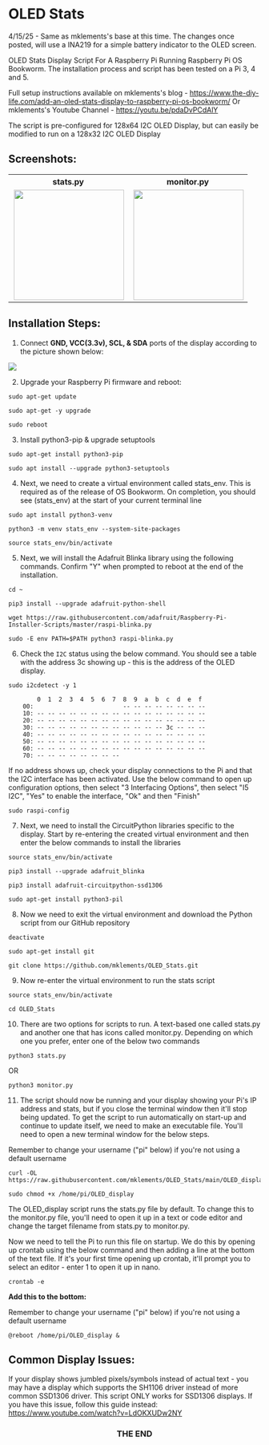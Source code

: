 # OLED Stats

4/15/25 - Same as mklements's base at this time.  The changes once posted, will use a INA219 for a simple battery indicator to the OLED screen.

OLED Stats Display Script For A Raspberry Pi Running Raspberry Pi OS Bookworm. The installation process and script has been tested on a Pi 3, 4 and 5.

Full setup instructions available on mklements's blog - https://www.the-diy-life.com/add-an-oled-stats-display-to-raspberry-pi-os-bookworm/
Or mklements's Youtube Channel - https://youtu.be/pdaDvPCdAlY

The script is pre-configured for 128x64 I2C OLED Display, but can easily be modified to run on a 128x32 I2C OLED Display

## Screenshots:

<table align="center" style="margin: 0px auto;">
  <tr>
    <th>stats.py</th>
    <th>monitor.py</th>
  </tr>
  <tr>
    <td><img align="right" src="https://www.the-diy-life.com/wp-content/uploads/2024/11/OLED-Text-Stats-Display-Stats.jpeg" height="220"></img></td>
    <td><img align="right" src="https://www.the-diy-life.com/wp-content/uploads/2024/11/OLED-Icons-Stats-Display-Monitor.jpeg" height="220"></img></td>
  </tr>
  </table>

## Installation Steps:

1. Connect **GND, VCC(3.3v), SCL, & SDA** ports of the display according to the picture shown below:

<img src="https://www.the-diy-life.com/wp-content/uploads/2024/11/Display-Connected-To-GPIO-Pins-Both-Sides.jpeg">

2. Upgrade your Raspberry Pi firmware and reboot:

```shell
sudo apt-get update
```
```shell
sudo apt-get -y upgrade
```
```shell
sudo reboot
```

3. Install python3-pip & upgrade setuptools

```shell
sudo apt-get install python3-pip
```
```shell
sudo apt install --upgrade python3-setuptools
```

4. Next, we need to create a virtual environment called stats_env. This is required as of the release of OS Bookworm. On completion, you should see (stats_env) at the start of your current terminal line

```shell
sudo apt install python3-venv
```
```shell
python3 -m venv stats_env --system-site-packages
```
```shell
source stats_env/bin/activate
```

5. Next, we will install the Adafruit Blinka library using the following commands. Confirm "Y" when prompted to reboot at the end of the installation.

```shell
cd ~
```
```shell
pip3 install --upgrade adafruit-python-shell
```
```shell
wget https://raw.githubusercontent.com/adafruit/Raspberry-Pi-Installer-Scripts/master/raspi-blinka.py
```
```shell
sudo -E env PATH=$PATH python3 raspi-blinka.py
```

6. Check the `I2C` status using the below command. You should see a table with the address 3c showing up - this is the address of the OLED display.

```shell
sudo i2cdetect -y 1
```

```shell
        0  1  2  3  4  5  6  7  8  9  a  b  c  d  e  f
    00:                         -- -- -- -- -- -- -- --
    10: -- -- -- -- -- -- -- -- -- -- -- -- -- -- -- --
    20: -- -- -- -- -- -- -- -- -- -- -- -- -- -- -- --
    30: -- -- -- -- -- -- -- -- -- -- -- -- 3c -- -- --
    40: -- -- -- -- -- -- -- -- -- -- -- -- -- -- -- --
    50: -- -- -- -- -- -- -- -- -- -- -- -- -- -- -- --
    60: -- -- -- -- -- -- -- -- -- -- -- -- -- -- -- --
    70: -- -- -- -- -- -- -- --
```

If no address shows up, check your display connections to the Pi and that the I2C interface has been activated. Use the below command to open up configuration options, then select "3 Interfacing Options", then select "I5 I2C", "Yes" to enable the interface, "Ok" and then "Finish"

```shell
sudo raspi-config
```

7. Next, we need to install the CircuitPython libraries specific to the display. Start by re-entering the created virtual environment and then enter the below commands to install the libraries

```shell
source stats_env/bin/activate
```
```shell
pip3 install --upgrade adafruit_blinka
```
```shell
pip3 install adafruit-circuitpython-ssd1306
```
```shell
sudo apt-get install python3-pil
```

8. Now we need to exit the virtual environment and download the Python script from our GitHub repository

```shell
deactivate
```
```shell
sudo apt-get install git
```
```shell
git clone https://github.com/mklements/OLED_Stats.git
```

9. Now re-enter the virtual environment to run the stats script

```shell
source stats_env/bin/activate
```
```shell
cd OLED_Stats
```

10. There are two options for scripts to run. A text-based one called stats.py and another one that has icons called monitor.py. Depending on which one you prefer, enter one of the below two commands

```shell
python3 stats.py
```

OR

```shell
python3 monitor.py
```

11. The script should now be running and your display showing your Pi's IP address and stats, but if you close the terminal window then it'll stop being updated. To get the script to run automatically on start-up and continue to update itself, we need to make an executable file. You'll need to open a new terminal window for the below steps.

Remember to change your username ("pi" below) if you're not using a default username

```shell
curl -OL https://raw.githubusercontent.com/mklements/OLED_Stats/main/OLED_display
```
```shell
sudo chmod +x /home/pi/OLED_display
```

The OLED_display script runs the stats.py file by default. To change this to the monitor.py file, you'll need to open it up in a text or code editor and change the target filename from stats.py to monitor.py.

Now we need to tell the Pi to run this file on startup. We do this by opening up crontab using the below command and then adding a line at the bottom of the text file. If it's your first time opening up crontab, it'll prompt you to select an editor - enter 1 to open it up in nano.

```shell   
crontab -e
```

**Add this to the bottom:**

Remember to change your username ("pi" below) if you're not using a default username

```
@reboot /home/pi/OLED_display &
```

## Common Display Issues:

If your display shows jumbled pixels/symbols instead of actual text - you may have a display which supports the SH1106 driver instead of more common SSD1306 driver. This script ONLY works for SSD1306 displays.
If you have this issue, follow this guide instead: https://www.youtube.com/watch?v=LdOKXUDw2NY

<h3><p align="center">THE  END</p></h3>
